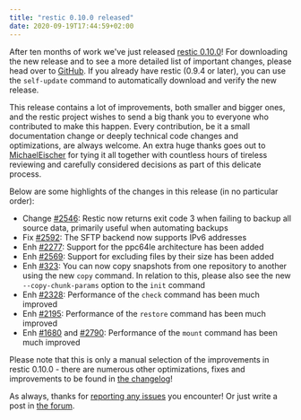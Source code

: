 ```yaml
---
title: "restic 0.10.0 released"
date: 2020-09-19T17:44:59+02:00
---
```


After ten months of work we've just released [restic 0.10.0](https://github.com/restic/restic/releases/v0.10.0)! For downloading the new release and to see a more detailed list of important changes, please head over to [GitHub](https://github.com/restic/restic/releases/v0.10.0). If you already have restic (0.9.4 or later), you can use the `self-update` command to automatically download and verify the new release.

This release contains a lot of improvements, both smaller and bigger ones, and the restic project wishes to send a big thank you to everyone who contributed to make this happen. Every contribution, be it a small documentation change or deeply technical code changes and optimizations, are always welcome. An extra huge thanks goes out to [MichaelEischer](https://github.com/MichaelEischer) for tying it all together with countless hours of tireless reviewing and carefully considered decisions as part of this delicate process.

Below are some highlights of the changes in this release (in no particular order):

 * Change [#2546](https://github.com/restic/restic/pull/2546): Restic now returns exit code 3 when failing to backup all source data, primarily useful when automating backups
 * Fix [#2592](https://github.com/restic/restic/pull/2592): The SFTP backend now supports IPv6 addresses
 * Enh [#2277](https://github.com/restic/restic/issues/2277): Support for the ppc64le architecture has been added
 * Enh [#2569](https://github.com/restic/restic/issues/2569): Support for excluding files by their size has been added
 * Enh [#323](https://github.com/restic/restic/issues/323): You can now copy snapshots from one repository to another using the new `copy` command. In relation to this, please also see the new `--copy-chunk-params` option to the `init` command
 * Enh [#2328](https://github.com/restic/restic/pull/2328): Performance of the `check` command has been much improved
 * Enh [#2195](https://github.com/restic/restic/pull/2195): Performance of the `restore` command has been much improved
 * Enh [#1680](https://github.com/restic/restic/issues/1680) and [#2790](https://github.com/restic/restic/pull/2790): Performance of the `mount` command has been much improved

Please note that this is only a manual selection of the improvements in restic 0.10.0 - there are numerous other optimizations, fixes and improvements to be found in [the changelog](https://github.com/restic/restic/releases/tag/v0.10.0)!

As always, thanks for [reporting any issues](https://github.com/restic/restic/issues/new/choose) you encounter! Or just write a post in [the forum](https://forum.restic.net).
